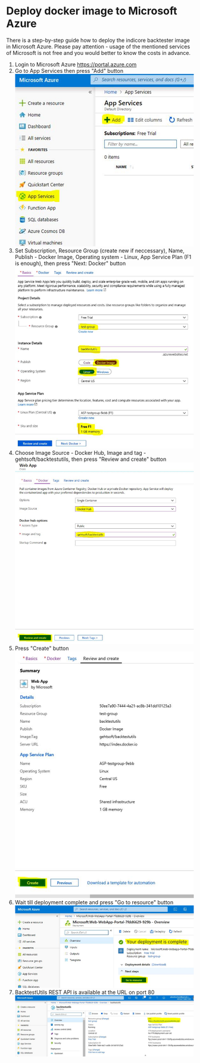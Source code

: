 # Deploy docker image to Microsoft Azure

There is a step-by-step guide how to deploy the indicore backtester image in Microsoft Azure. Please pay attention - usage of the mentioned services of Microsoft is not free and you would better to know the costs in advance.

1. Login to Microsoft Azure https://portal.azure.com
2. Go to App Services then press "Add" button  
![NewService](img/NewService.JPG)
3. Set Subscription, Resource Group (create new if neccessary), Name, Publish - Docker Image, Operating system - Linux, App Service Plan (F1 is enough), then press "Next: Docker" button  
![ServiceName](img/ServiceName.JPG)
4. Choose Image Source - Docker Hub, Image and tag - gehtsoft/backtestutils, then press "Review and create" button  
![ServiceContainer](img/ServiceContainer.JPG)
5. Press "Create" button  
![CreateService](img/CreateService.JPG)
6. Wait till deployment complete and press "Go to resource" button
![ServiceComplete](img/ServiceComplete.JPG)
7. BacktestUtils REST API is available at the URL on port 80  
![ViewService](img/ViewService.JPG)
